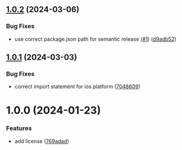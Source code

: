 ## [1.0.2](https://github.com/appylar/published-unity-sdk/compare/v1.0.1...v1.0.2) (2024-03-06)


### Bug Fixes

* use correct package.json path for semantic release ([#1](https://github.com/appylar/published-unity-sdk/issues/1)) ([d9adb52](https://github.com/appylar/published-unity-sdk/commit/d9adb52f6afdb9984beea23363f767457e92a835))

## [1.0.1](https://github.com/appylar/published-unity-sdk/compare/v1.0.0...v1.0.1) (2024-03-03)


### Bug Fixes

* correct import statement for ios platform ([7048609](https://github.com/appylar/published-unity-sdk/commit/704860916d6524ec08bdb9a46ef087e0e321a779))

# 1.0.0 (2024-01-23)


### Features

* add license ([769adad](https://github.com/appylar/published-unity-sdk/commit/769adad2ec2b413f868bf72fd3832b2644dae872))
